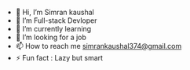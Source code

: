 - 👋 Hi, I’m Simran kaushal
- 👀 I’m Full-stack Devloper
- 🌱 I’m currently learning 
- 💞️ I’m looking for a job
- 📫 How to reach me simrankaushal374@gmail.com
- ⚡ Fun fact : Lazy but smart

<!---
simrankaushal22/simrankaushal22 is a ✨ special ✨ repository because its `README.md` (this file) appears on your GitHub profile.
You can click the Preview link to take a look at your changes.
--->
